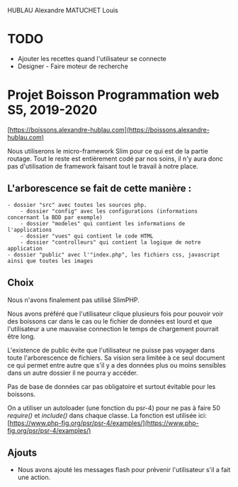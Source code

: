 HUBLAU Alexandre
MATUCHET Louis

# TODO
* Ajouter les recettes quand l'utilisateur se connecte
* Designer - Faire moteur de recherche

# Projet Boisson Programmation web S5, 2019-2020

[https://boissons.alexandre-hublau.com](https://boissons.alexandre-hublau.com)

Nous utiliserons le micro-framework Slim pour ce qui est de la partie routage.
Tout le reste est entièrement codé par nos soins, il n'y aura donc pas d'utilisation de framework faisant tout le travail à notre place.

## L'arborescence se fait de cette manière :
	- dossier "src" avec toutes les sources php.
		- dossier "config" avec les configurations (informations concernant la BDD par exemple)
		- dossier "modeles" qui contient les informations de l'applications
		- dossier "vues" qui contient le code HTML
		- dossier "controlleurs" qui contient la logique de notre application
	- dossier "public" avec l'"index.php", les fichiers css, javascript ainsi que toutes les images

## Choix

Nous n'avons finalement pas utilisé SlimPHP.

Nous avons préféré que l'utilisateur clique plusieurs fois pour pouvoir voir des boissons car dans le cas ou le fichier de données est lourd et que l'utilisateur a une mauvaise connection le temps de chargement pourrait être long.

L'existence de public évite que l'utilisateur ne puisse pas voyager dans toute l'arborescence de fichiers. Sa vision sera limitée à ce seul document ce qui permet entre autre que s'il y a des données plus ou moins sensibles dans un autre dossier il ne pourra y accéder.

Pas de base de données car pas obligatoire et surtout évitable pour les boissons.

On a utiliser un autoloader (une fonction du psr-4) pour ne pas à faire 50 *require()* et *include()* dans chaque classe.
La fonction est utilisée ici: [https://www.php-fig.org/psr/psr-4/examples/](https://www.php-fig.org/psr/psr-4/examples/)

## Ajouts

* Nous avons ajouté les messages flash pour prévenir l'utilisateur s'il a fait une action.
